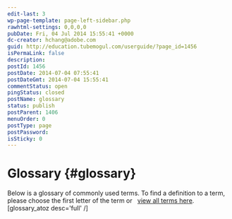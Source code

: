 ```yaml
---
edit-last: 3
wp-page-template: page-left-sidebar.php
rawhtml-settings: 0,0,0,0
pubDate: Fri, 04 Jul 2014 15:55:41 +0000
dc-creator: hchang@adobe.com
guid: http://education.tubemogul.com/userguide/?page_id=1456
isPermaLink: false
description: 
postId: 1456
postDate: 2014-07-04 07:55:41
postDateGmt: 2014-07-04 15:55:41
commentStatus: open
pingStatus: closed
postName: glossary
status: publish
postParent: 1406
menuOrder: 0
postType: page
postPassword: 
isSticky: 0
---
```


# Glossary {#glossary}

Below is a glossary of commonly used terms. To find a definition to a term, please choose the first letter of the term or &nbsp; [view all terms here](/user-guide/glossary/all-terms). [glossary_atoz desc='full' /] 